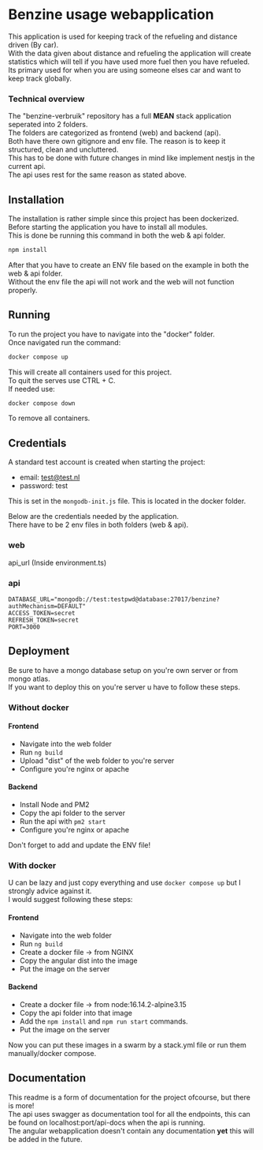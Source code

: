 # Benzine usage webapplication

This application is used for keeping track of the refueling and distance driven (By car). <br />
With the data given about distance and refueling the application will create statistics which will tell
if you have used more fuel then you have refueled. <br />
Its primary used for when you are using someone elses car and want to keep track globally.

### Technical overview

The "benzine-verbruik" repository has a full **MEAN** stack application seperated into 2 folders. <br />
The folders are categorized as frontend (web) and backend (api). <br />
Both have there own gitignore and env file. The reason is to keep it structured, clean and uncluttered. <br />
This has to be done with future changes in mind like implement nestjs in the current api. <br />
The api uses rest for the same reason as stated above.

## Installation

The installation is rather simple since this project has been dockerized. <br />
Before starting the application you have to install all modules. <br />
This is done be running this command in both the web & api folder.

```bash
npm install
```

After that you have to create an ENV file based on the example in both the web & api folder. <br />
Without the env file the api will not work and the web will not function properly. <br />

## Running

To run the project you have to navigate into the "docker" folder. <br />
Once navigated run the command:

```bash
docker compose up
```

This will create all containers used for this project. <br />
To quit the serves use CTRL + C. <br />
If needed use:

```bash
docker compose down
```

To remove all containers.

## Credentials

A standard test account is created when starting the project:

-   email: test@test.nl
-   password: test

This is set in the `mongodb-init.js` file. This is located in the docker folder.

Below are the credentials needed by the application. <br />
There have to be 2 env files in both folders (web & api).

### web

api_url (Inside environment.ts)

### api

```env
DATABASE_URL="mongodb://test:testpwd@database:27017/benzine?authMechanism=DEFAULT"
ACCESS_TOKEN=secret
REFRESH_TOKEN=secret
PORT=3000
```

## Deployment

Be sure to have a mongo database setup on you're own server or from mongo atlas. <br />
If you want to deploy this on you're server u have to follow these steps.

### Without docker

#### Frontend

-   Navigate into the web folder
-   Run `ng build`
-   Upload "dist" of the web folder to you're server
-   Configure you're nginx or apache

#### Backend

-   Install Node and PM2
-   Copy the api folder to the server
-   Run the api with `pm2 start`
-   Configure you're nginx or apache

Don't forget to add and update the ENV file!

### With docker

U can be lazy and just copy everything and use `docker compose up` but I strongly advice against it. <br />
I would suggest following these steps:

#### Frontend

-   Navigate into the web folder
-   Run `ng build`
-   Create a docker file -> from NGINX
-   Copy the angular dist into the image
-   Put the image on the server

#### Backend

-   Create a docker file -> from node:16.14.2-alpine3.15
-   Copy the api folder into that image
-   Add the `npm install` and `npm run start` commands.
-   Put the image on the server

Now you can put these images in a swarm by a stack.yml file or run them manually/docker compose.

## Documentation

This readme is a form of documentation for the project ofcourse, but there is more! <br />
The api uses swagger as documentation tool for all the endpoints, this can be found on localhost:port/api-docs when the api is running. <br />
The angular webapplication doesn't contain any documentation **yet** this will be added in the future.
